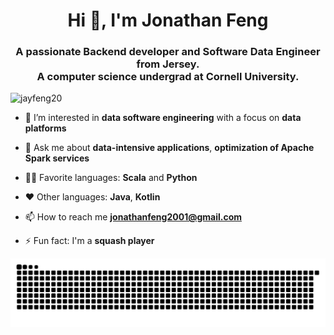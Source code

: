 
<h1 align="center">Hi 👋, I'm Jonathan Feng</h1>
<h3 align="center">A passionate Backend developer and Software Data Engineer from Jersey. <br>
A computer science undergrad at Cornell University.</h3>

<p align="left"> <img src="https://komarev.com/ghpvc/?username=jayfeng20&label=Profile%20views&color=0e75b6&style=flat" alt="jayfeng20" /> </p>

- 🌱 I’m interested in **data software engineering** with a focus on **data platforms**

- 💬 Ask me about **data-intensive applications**, **optimization of Apache Spark services**

- 🤟🏼 Favorite languages: **Scala** and **Python**

- ❤️ Other languages: **Java**, **Kotlin**

- 📫 How to reach me **jonathanfeng2001@gmail.com**

- ⚡ Fun fact: I'm a **squash player**

<p align="left">
</p>


<picture>
  <source media="(prefers-color-scheme: dark)" srcset="https://raw.githubusercontent.com/jayfeng20/jayfeng20/output/github-contribution-grid-snake-dark.svg">
  <source media="(prefers-color-scheme: light)" srcset="https://raw.githubusercontent.com/jayfeng20/jayfeng20/output/github-contribution-grid-snake.svg">
  <img alt="github contribution grid snake animation" src="https://raw.githubusercontent.com/jayfeng20/jayfeng20/output/github-contribution-grid-snake.svg">
</picture>
